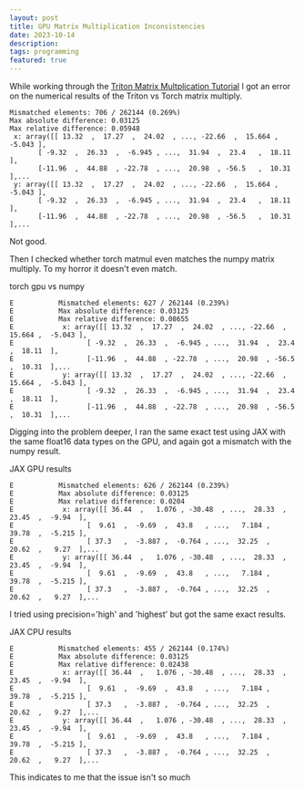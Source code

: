```yaml
---
layout: post
title: GPU Matrix Multiplication Inconsistencies
date: 2023-10-14
description:
tags: programming
featured: true
---
```


While working through the [Triton Matrix Multplication Tutorial]() I got an
error on the numerical results of the Triton vs Torch matrix multiply.

```
Mismatched elements: 706 / 262144 (0.269%)
Max absolute difference: 0.03125
Max relative difference: 0.05948
 x: array([[ 13.32  ,  17.27  ,  24.02  , ..., -22.66  ,  15.664 ,  -5.043 ],
       [ -9.32  ,  26.33  ,  -6.945 , ...,  31.94  ,  23.4   ,  18.11  ],
       [-11.96  ,  44.88  , -22.78  , ...,  20.98  , -56.5   ,  10.31  ],...
 y: array([[ 13.32  ,  17.27  ,  24.02  , ..., -22.66  ,  15.664 ,  -5.043 ],
       [ -9.32  ,  26.33  ,  -6.945 , ...,  31.94  ,  23.4   ,  18.11  ],
       [-11.96  ,  44.88  , -22.78  , ...,  20.98  , -56.5   ,  10.31  ],...
```

Not good.

Then I checked whether torch matmul even matches the numpy matrix multiply. To
my horror it doesn't even match.

torch gpu vs numpy
```
E           Mismatched elements: 627 / 262144 (0.239%)
E           Max absolute difference: 0.03125
E           Max relative difference: 0.08655
E            x: array([[ 13.32  ,  17.27  ,  24.02  , ..., -22.66  ,  15.664 ,  -5.043 ],
E                  [ -9.32  ,  26.33  ,  -6.945 , ...,  31.94  ,  23.4   ,  18.11  ],
E                  [-11.96  ,  44.88  , -22.78  , ...,  20.98  , -56.5   ,  10.31  ],...
E            y: array([[ 13.32  ,  17.27  ,  24.02  , ..., -22.66  ,  15.664 ,  -5.043 ],
E                  [ -9.32  ,  26.33  ,  -6.945 , ...,  31.94  ,  23.4   ,  18.11  ],
E                  [-11.96  ,  44.88  , -22.78  , ...,  20.98  , -56.5   ,  10.31  ],...
```

Digging into the problem deeper, I ran the same exact test using JAX with the
same float16 data types on the GPU, and again got a mismatch with the numpy
result.

JAX GPU results
```
E           Mismatched elements: 626 / 262144 (0.239%)
E           Max absolute difference: 0.03125
E           Max relative difference: 0.0204
E            x: array([[ 36.44  ,   1.076 , -30.48  , ...,  28.33  ,  23.45  ,  -9.94  ],
E                  [  9.61  ,  -9.69  ,  43.8   , ...,   7.184 ,  39.78  ,  -5.215 ],
E                  [ 37.3   ,  -3.887 ,  -0.764 , ...,  32.25  ,  20.62  ,   9.27  ],...
E            y: array([[ 36.44  ,   1.076 , -30.48  , ...,  28.33  ,  23.45  ,  -9.94  ],
E                  [  9.61  ,  -9.69  ,  43.8   , ...,   7.184 ,  39.78  ,  -5.215 ],
E                  [ 37.3   ,  -3.887 ,  -0.764 , ...,  32.25  ,  20.62  ,   9.27  ],...
``````
I tried using precision='high' and 'highest' but got the same exact results.

JAX CPU results
```
E           Mismatched elements: 455 / 262144 (0.174%)
E           Max absolute difference: 0.03125
E           Max relative difference: 0.02438
E            x: array([[ 36.44  ,   1.076 , -30.48  , ...,  28.33  ,  23.45  ,  -9.94  ],
E                  [  9.61  ,  -9.69  ,  43.8   , ...,   7.184 ,  39.78  ,  -5.215 ],
E                  [ 37.3   ,  -3.887 ,  -0.764 , ...,  32.25  ,  20.62  ,   9.27  ],...
E            y: array([[ 36.44  ,   1.076 , -30.48  , ...,  28.33  ,  23.45  ,  -9.94  ],
E                  [  9.61  ,  -9.69  ,  43.8   , ...,   7.184 ,  39.78  ,  -5.215 ],
E                  [ 37.3   ,  -3.887 ,  -0.764 , ...,  32.25  ,  20.62  ,   9.27  ],...
```

This indicates to me that the issue isn't so much

